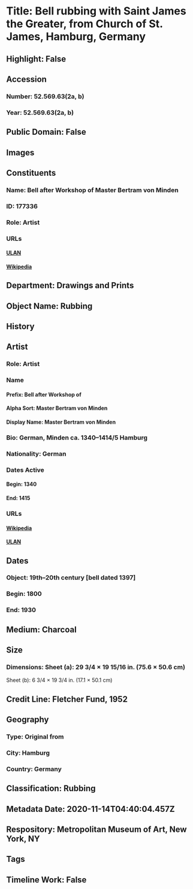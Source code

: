 # Title: Bell rubbing with Saint James the Greater, from Church of St. James, Hamburg, Germany
## Highlight: False
## Accession
### Number: 52.569.63(2a, b)
### Year: 52.569.63(2a, b)
## Public Domain: False
## Images
## Constituents
### Name: Bell after Workshop of Master Bertram von Minden
### ID: 177336
### Role: Artist
### URLs
#### [ULAN](http://vocab.getty.edu/page/ulan/500023793)
#### [Wikipedia](https://www.wikidata.org/wiki/Q670632)
## Department: Drawings and Prints
## Object Name: Rubbing
## History
## Artist
### Role: Artist
### Name
#### Prefix: Bell after Workshop of
#### Alpha Sort: Master Bertram von Minden
#### Display Name: Master Bertram von Minden
### Bio: German, Minden ca. 1340–1414/5 Hamburg
### Nationality: German
### Dates Active
#### Begin: 1340
#### End: 1415
### URLs
#### [Wikipedia](https://www.wikidata.org/wiki/Q670632)
#### [ULAN](http://vocab.getty.edu/page/ulan/500023793)
## Dates
### Object: 19th–20th century [bell dated 1397]
### Begin: 1800
### End: 1930
## Medium: Charcoal
## Size
### Dimensions: Sheet (a): 29 3/4 × 19 15/16 in. (75.6 × 50.6 cm)
Sheet (b): 6 3/4 × 19 3/4 in. (17.1 × 50.1 cm)
## Credit Line: Fletcher Fund, 1952
## Geography
### Type: Original from
### City: Hamburg
### Country: Germany
## Classification: Rubbing
## Metadata Date: 2020-11-14T04:40:04.457Z
## Respository: Metropolitan Museum of Art, New York, NY
## Tags
## Timeline Work: False